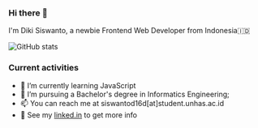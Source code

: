 ### Hi there 👋
I'm Diki Siswanto, a newbie Frontend Web Developer from Indonesia🇮🇩

![GitHub stats](https://github-readme-stats.vercel.app/api?username=dikisiswanto&show_icons=true)

### Current activities 
- 🌱 I’m currently learning JavaScript
- 💼 I’m pursuing a Bachelor's degree in Informatics Engineering;
- 📫 You can reach me at siswantod16d[at]student.unhas.ac.id
- 📝 See my [linked.in](https://www.linkedin.com/in/dikisiswanto/) to get more info
